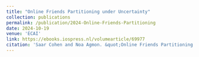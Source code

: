 ```yaml
---
title: "Online Friends Partitioning under Uncertainty"
collection: publications
permalink: /publication/2024-Online-Friends-Partitioning
date: 2024-10-19
venue: 'ECAI'
link: https://ebooks.iospress.nl/volumearticle/69977
citation: 'Saar Cohen and Noa Agmon. &quot;Online Friends Partitioning under Uncertainty.&quot; <i>In ECAI 2024: Proceedings of the 27th European Conference on Artificial Intelligence</i>, 2024.'
---
```

